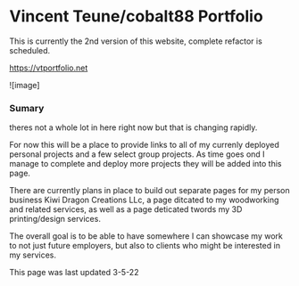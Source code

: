 # Vincent Teune/cobalt88 Portfolio

This is currently the 2nd version of this website, complete refactor is scheduled. 

https://vtportfolio.net


![image]

### Sumary

theres not a whole lot in here right now but that is changing rapidly. 

For now this will be a place to provide links to all of my currenly deployed personal projects and a few select group projects. As time goes ond I manage to complete and deploy more projects they will be added into this page. 

There are currently plans in place to build out separate pages for my person business Kiwi Dragon Creations LLc, a page ditcated to my woodworking and related services, as well as a page deticated twords my 3D printing/design services. 

The overall goal is to be able to have somewhere I can showcase my work to not just future employers, but also to clients who might be interested in my services. 

This page was last updated 3-5-22
